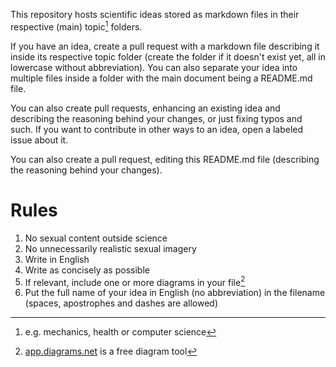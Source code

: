 This repository hosts scientific ideas stored as markdown files in their respective (main) topic[^topics] folders.

If you have an idea, create a pull request with a markdown file describing it inside its respective topic folder (create the folder if it doesn't exist yet, all in lowercase without abbreviation). You can also separate your idea into multiple files inside a folder with the main document being a README.md file.

You can also create pull requests, enhancing an existing idea and describing the reasoning behind your changes, or just fixing typos and such. If you want to contribute in other ways to an idea, open a labeled issue about it.

You can also create a pull request, editing this README.md file (describing the reasoning behind your changes).

[^topics]: e.g. mechanics, health or computer science

# Rules

1. No sexual content outside science
2. No unnecessarily realistic sexual imagery
3. Write in English
4. Write as concisely as possible
5. If relevant, include one or more diagrams in your file[^diagram-tool]
6. Put the full name of your idea in English (no abbreviation) in the filename (spaces, apostrophes and dashes are allowed)

[^diagram-tool]: [app.diagrams.net](https://app.diagrams.net) is a free diagram tool
